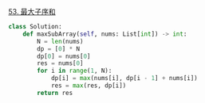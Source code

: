[53. 最大子序和](https://leetcode-cn.com/problems/maximum-subarray/)

```python
class Solution:
    def maxSubArray(self, nums: List[int]) -> int:
        N = len(nums)
        dp = [0] * N
        dp[0] = nums[0]
        res = nums[0]
        for i in range(1, N):
            dp[i] = max(nums[i], dp[i - 1] + nums[i])
            res = max(res, dp[i])
        return res
```